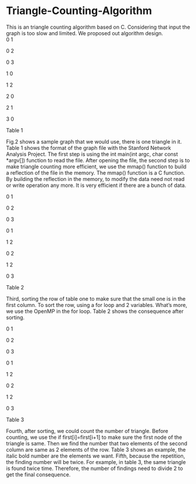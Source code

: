 # Triangle-Counting-Algorithm
This is an triangle counting algorithm based on C. 
Considering that input the graph is too slow and limited. We proposed out algorithm design.   
 0	1
 
 0	2
 
 0	3
 
 1	0
 
 1 	2
 
 2	0
 
 2	1
 
 3	0
 
 Table 1

Fig.2 shows a sample graph that we would use, there is one triangle in it. Table 1 shows the format of the graph file with the Stanford Network Analysis Project. 
The first step is using the int main(int argc, char const *argv[]) function to read the file. 
After opening the file, the second step is to make triangle counting more efficient, we use the mmap() function to build a reflection of the file in the memory. The mmap() function is a C function. By building the reflection in the memory, to modify the data need not read or write operation any more. It is very efficient if there are a bunch of data. 


0	1

0	2

0	3

0	1

1	2

0	2

1	2

0	3

Table 2

Third, sorting the row of table one to make sure that the small one is in the first column. To sort the row, using a for loop and 2 variables. What’s more, we use the OpenMP in the for loop. Table 2 shows the consequence after sorting. 


0	1

0	2

0	3

0	1

1	2

0	2

1	2

0	3

Table 3

Fourth, after sorting, we could count the number of triangle. Before counting, we use the if  first[i]=first[i+1] to make sure the first node of the triangle is same. Then we find the number that two elements of the second column are same as 2 elements of the row. Table 3 shows an example, the italic bold number are the elements we want. 
Fifth, because the repetition, the finding number will be twice. For example, in table 3, the same triangle is found twice time. Therefore, the number of findings need to divide 2 to get the final consequence. 
